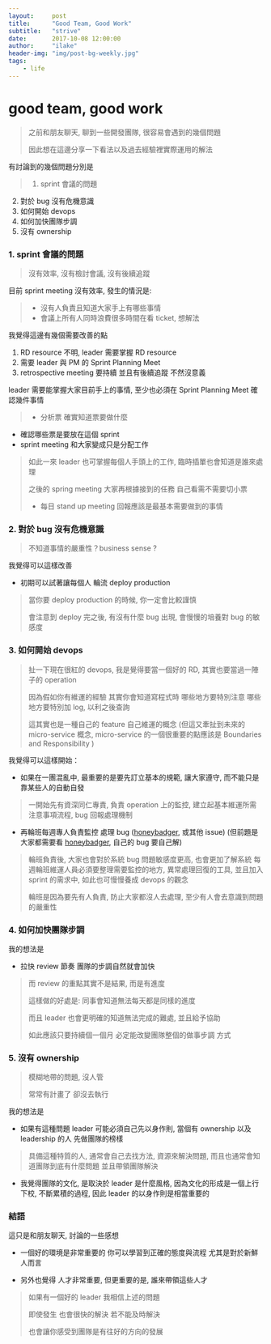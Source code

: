 ```yaml
---
layout:     post
title:      "Good Team, Good Work"
subtitle:   "strive"
date:       2017-10-08 12:00:00
author:     "ilake"
header-img: "img/post-bg-weekly.jpg"
tags:
    - life
---
```


# good team, good work

> 之前和朋友聊天, 聊到一些開發團隊, 很容易會遇到的幾個問題
>
> 因此想在這邊分享一下看法以及過去經驗裡實際運用的解法

有討論到的幾個問題分別是

> 1. sprint 會議的問題
2. 對於 bug 沒有危機意識
3. 如何開始 devops
4. 如何加快團隊步調
5. 沒有 ownership

### 1. sprint 會議的問題
> 沒有效率, 沒有檢討會議, 沒有後續追蹤


目前 sprint meeting 沒有效率, 發生的情況是:
>
> * 沒有人負責且知道大家手上有哪些事情
> * 會議上所有人同時浪費很多時間在看 ticket, 想解法

我覺得這邊有幾個需要改善的點

1. RD resource 不明, leader 需要掌握 RD resource
2. 需要 leader 與 PM 的 Sprint Planning Meet
3. retrospective meeting 要持續 並且有後續追蹤 不然沒意義

leader 需要能掌握大家目前手上的事情, 至少也必須在 Sprint Planning Meet 確認幾件事情

> * 分析票 確實知道票要做什麼
* 確認哪些票是要放在這個 sprint
* sprint meeting 和大家變成只是分配工作

> 如此一來 leader 也可掌握每個人手頭上的工作, 臨時插單也會知道是誰來處理
>
> 之後的 spring meeting 大家再根據接到的任務 自己看需不需要切小票
>
> * 每日 stand up meeting 回報應該是最基本需要做到的事情


### 2. 對於 bug 沒有危機意識
> 不知道事情的嚴重性？business sense ?

我覺得可以這樣改善

* 初期可以試著讓每個人 輪流 deploy production

> 當你要 deploy production 的時候, 你一定會比較謹慎
>
> 會注意到 deploy 完之後, 有沒有什麼 bug 出現, 會慢慢的培養對 bug 的敏感度

### 3. 如何開始 devops

> 扯一下現在很紅的 devops, 我是覺得要當一個好的 RD, 其實也要當過一陣子的 operation
>
> 因為假如你有維運的經驗 其實你會知道寫程式時 哪些地方要特別注意 哪些地方要特別加 log, 以利之後查詢
>
> 這其實也是一種自己的 feature 自己維運的概念 (但這又牽扯到未來的 micro-service 概念, micro-service 的一個很重要的點應該是 Boundaries and Responsibility )

  我覺得可以這樣開始：

  * 如果在一團混亂中, 最重要的是要先訂立基本的規範, 讓大家遵守, 而不能只是靠某些人的自動自發
  > 一開始先有資深同仁專責, 負責 operation 上的監控, 建立起基本維運所需注意事項流程, bug 回報處理機制

  * 再輪班每週專人負責監控 處理 bug ([honeybadger](https://www.honeybadger.io/), 或其他 issue) (但前題是大家都需要看 [honeybadger](https://www.honeybadger.io/), 自己的 bug 要自己解)
  > 輪班負責後, 大家也會對於系統 bug 問題敏感度更高, 也會更加了解系統
  每週輪班維運人員必須要整理需要監控的地方, 異常處理回復的工具, 並且加入 sprint 的需求中, 如此也可慢慢養成 devops 的觀念
  >
  > 輪班是因為要先有人負責, 防止大家都沒人去處理, 至少有人會去意識到問題的嚴重性

### 4. 如何加快團隊步調
  我的想法是

  * 拉快 review 節奏 團隊的步調自然就會加快

  > 而 review 的重點其實不是結果, 而是有進度
  >
  > 這樣做的好處是: 同事會知道無法每天都是同樣的進度
  >
  > 而且 leader 也會更明確的知道無法完成的難處, 並且給予協助
  >
  > 如此應該只要持續個一個月 必定能改變團隊整個的做事步調 方式

### 5. 沒有 ownership

  > 模糊地帶的問題, 沒人管
  >
  > 常常有計畫了 卻沒去執行

我的想法是

  * 如果有這種問題 leader 可能必須自己先以身作則, 當個有 ownership 以及 leadership 的人 先做團隊的榜樣

  > 具備這種特質的人, 通常會自己去找方法, 資源來解決問題, 而且也通常會知道團隊到底有什麼問題 並且帶領團隊解決

  * 我覺得團隊的文化, 是取決於 leader 是什麼風格, 因為文化的形成是一個上行下校, 不斷累積的過程, 因此 leader 的以身作則是相當重要的


### 結語

  這只是和朋友聊天, 討論的一些感想

  * 一個好的環境是非常重要的 你可以學習到正確的態度與流程 尤其是對於新鮮人而言

  * 另外也覺得 人才非常重要, 但更重要的是, 誰來帶領這些人才

  > 如果有一個好的 leader 我相信上述的問題
  >
  > 即使發生 也會很快的解決 若不能及時解決
  >
  > 也會讓你感受到團隊是有往好的方向的發展
